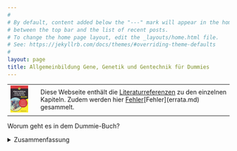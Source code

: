 ```yaml
---
#
# By default, content added below the "---" mark will appear in the home page
# between the top bar and the list of recent posts.
# To change the home page layout, edit the _layouts/home.html file.
# See: https://jekyllrb.com/docs/themes/#overriding-theme-defaults
#
layout: page
title: Allgemeinbildung Gene, Genetik und Gentechnik für Dummies
---
```



<table>
  <tr>
    <td><img src="cover-dummie.png" alt="Buchdeckel" width="100"/></td>
    <td></td>
    <td>Diese Webseite enthält die <a href="literatur.md">Literaturreferenzen</a> zu den einzelnen Kapiteln. Zudem werden hier <a href="errata.md">Fehler</a>[Fehler](errata.md) gesammelt.</td>
  </tr>
 </table>
 
Worum geht es in dem Dummie-Buch?

<details>
  <summary>Zusammenfassung</summary>
  Wie weit darf oder muss der Einsatz von Gentechnik gehen? Angesichts von Klimakrisen und dem Rückgang der biologischen Vielfalt müssen wir differenzierter auf neue Techniken schauen. Viele sagen, dass dies die Aufgabe der Experten sei, doch mit der Entdeckung der Genschere CRISPR/Cas rückt die Gentechnik in den Entscheidungsalltag eines jeden Einzelnen. Diagnostik, Kinderwunsch, Gentherapie? Innerhalb des gesetzlichen Rahmens muss diese Entscheidungen jeder selbst treffen. Röbbie Wünschier bietet Ihnen mit seinem Buch "Allgemeinbildung Gene, Genetik und Gentechnik für Dummies" eine neutrale Einführung in die Gentechnik und deren Bedeutung für Ihren Lebensalltag. Die Debatte um die Anwendung der Gentechnik spaltet die Gesellschaft, doch die Wichtigkeit dieser Debatte ist unumgänglich. Lernen Sie mehr über dieses spannende Thema und bilden Sie sich eine eigene Meinung.
  </details>


